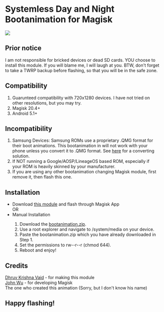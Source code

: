 # Systemless Day and Night Bootanimation for Magisk
<p align="center">
<div>
  <img src="https://i.imgur.com/r0s1ICo.gif">
</div>
</p>

## Prior notice
I am not responsible for bricked devices or dead SD cards. YOU choose to install this module. If you will blame me, I will laugh at you. BTW, don't forget to take a TWRP backup before flashing, so that you will be in the safe zone.

## Compatibility
<ol type="1">
<li>Guarunteed compatibility with 720x1280 devices. I have not tried on other resolutions, but you may try.</li>
<li>Magisk 20.4+</li>
<li>Android 5.1+</li>
</ol>

## Incompatibility
<ol type="1">
<li>Samsung Devices: Samsung ROMs use a proprietary .QMG format for their boot animations. This bootanimation in will not work with your phone unless you convert it to .QMG format. See <a href="https://forum.xda-developers.com/showpost.php?p=78906639&postcount=192" target="_blank">here</a> for a converting solution.</li>
<li>If NOT running a Google/AOSP/LineageOS based ROM, especially if your ROM is heavily skinned by your manufacturer.</li>
<li>If you are using any other bootanimation changing Magisk module, first remove it, then flash this one.</li>
</ol>

## Installation
<ul>
<li>Download <a href="https://github.com/dhruvkrishnavaid/Day-and-Night-Bootanimation-for-Magisk/blob/master/Module.zip?raw=true" target="_blank">this module</a> and flash through Magisk App</li>
OR<br/>
<li>Manual Installation</li>
<ol type="1">
<li>Download the <a href="https://github.com/dhruvkrishnavaid/Day-and-Night-Bootanimation-for-Magisk/raw/master/system/media/bootanimation.zip" target="_blank">bootanimation.zip</a>.</li>
<li>Use a root explorer and navigate to /system/media on your device.</li>
<li>Paste the bootanimation.zip which you have already downloaded in Step 1.</li>
<li>Set the permissions to rw--r--r (chmod 644).</li>
<li>Reboot and enjoy!</li>
</ul>

## Credits
<a href="https://github.com/dhruvkrishnavaid">Dhruv Krishna Vaid</a> - for making this module<br />
<a href="https://github.com/topjohnwu">John Wu</a> - for developing Magisk<br />
The one who created this animation (Sorry, but I don't know his name)

## Happy flashing!
